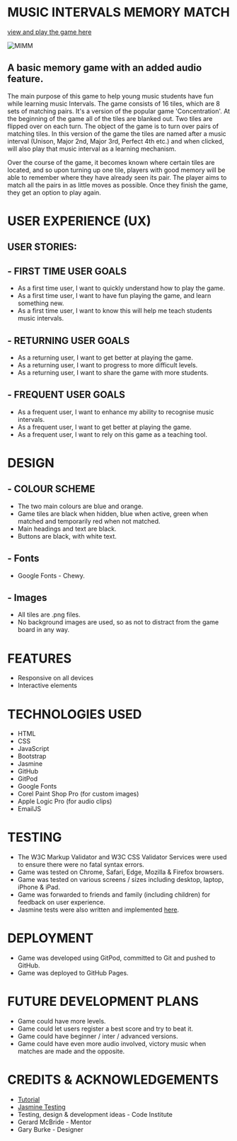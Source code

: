 # MUSIC INTERVALS MEMORY MATCH

[view and play the game here](https://garyburke888.github.io/Music-Intervals-Memory-Match)

![MIMM](assets/images/screenshot.jpg "MIMM Screenshot")

## A basic memory game with an added audio feature.

The main purpose of this game to help young music students have fun while learning music Intervals. The game consists of 16 tiles, which are 8 sets of matching pairs. It's a version of the popular game 'Concentration'. At the beginning of the game all of the tiles are blanked out. Two tiles are flipped over on each turn. The object of the game is to turn over pairs of matching tiles. In this version of the game the tiles are named after a music interval (Unison, Major 2nd, Major 3rd, Perfect 4th etc.) and when clicked, will also play that music interval as a learning mechanism. 

Over the course of the game, it becomes known where certain tiles are located, and so upon turning up one tile, players with good memory will be able to remember where they have already seen its pair. The player aims to match all the pairs in as little moves as possible. Once they finish the game, they get an option to play again.

# USER EXPERIENCE (UX)

## USER STORIES:

## - FIRST TIME USER GOALS
* As a first time user, I want to quickly understand how to play the game.
* As a first time user, I want to have fun playing the game, and learn something new.
* As a first time user, I want to know this will help me teach students music intervals.

## - RETURNING USER GOALS
* As a returning user, I want to get better at playing the game.
* As a returning user, I want to progress to more difficult levels.
* As a returning user, I want to share the game with more students.

## - FREQUENT USER GOALS
* As a frequent user, I want to enhance my ability to recognise music intervals.
* As a frequent user, I want to get better at playing the game.
* As a frequent user, I want to rely on this game as a teaching tool.

# DESIGN

## - COLOUR SCHEME

* The two main colours are blue and orange.
* Game tiles are black when hidden, blue when active, green when matched and temporarily red when not matched.
* Main headings and text are black.
* Buttons are black, with white text.

## - Fonts

* Google Fonts - Chewy.

## - Images

* All tiles are .png files.
* No background images are used, so as not to distract from the game board in any way.

# FEATURES

* Responsive on all devices
* Interactive elements

# TECHNOLOGIES USED

* HTML
* CSS
* JavaScript
* Bootstrap
* Jasmine
* GitHub
* GitPod
* Google Fonts
* Corel Paint Shop Pro (for custom images)
* Apple Logic Pro (for audio clips)
* EmailJS

# TESTING

* The W3C Markup Validator and W3C CSS Validator Services were used to ensure there were no fatal syntax errors.
* Game was tested on Chrome, Safari, Edge, Mozilla & Firefox browsers.
* Game was tested on various screens / sizes including desktop, laptop, iPhone & iPad.
* Game was forwarded to friends and family (including children) for feedback on user experience.
* Jasmine tests were also written and implemented [here](testing.html).

# DEPLOYMENT

* Game was developed using GitPod, committed to Git and pushed to GitHub.
* Game was deployed to GitHub Pages.

# FUTURE DEVELOPMENT PLANS

* Game could have more levels.
* Game could let users register a best score and try to beat it.
* Game could have beginner / inter / advanced versions.
* Game could have even more audio involved, victory music when matches are made and the opposite.

# CREDITS & ACKNOWLEDGEMENTS

* [Tutorial](https://scotch.io/tutorials/how-to-build-a-memory-matching-game-in-javascript)
* [Jasmine Testing](https://jasmine.github.io/2.0/introduction)
* Testing, design & development ideas - Code Institute
* Gerard McBride - Mentor
* Gary Burke - Designer